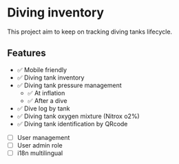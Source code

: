 # Diving inventory

This project aim to keep on tracking diving tanks lifecycle.

## Features
  - ✅ Mobile friendly
  - ✅ Diving tank inventory
  - ✅ Diving tank pressure management
    - ✅ At inflation
    - ✅ After a dive
  - ✅ Dive log by tank
  - ✅ Diving tank oxygen mixture (Nitrox o2%)
  - ✅ Diving tank identification by QRcode
  - [ ] User management
  - [ ] User admin role
  - [ ] i18n multilingual
